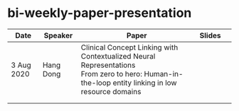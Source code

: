 # bi-weekly-paper-presentation

| Date       | Speaker   | Paper                                                                                                                                              | Slides |   |
|------------|-----------|----------------------------------------------------------------------------------------------------------------------------------------------------|--------|---|
| 3 Aug 2020 | Hang Dong | Clinical Concept Linking with Contextualized Neural Representations<br>From zero to hero: Human-in-the-loop entity linking in low resource domains |        |   |
|            |           |                                                                                                                                                    |        |   |
|            |           |                                                                                                                                                    |        |   |
